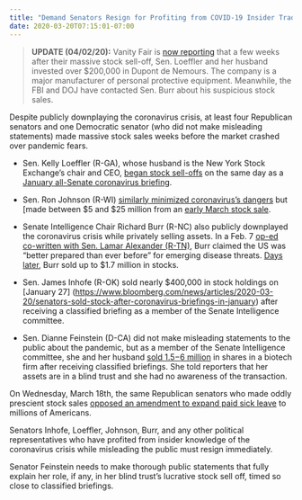 ```yaml
---
title: "Demand Senators Resign for Profiting from COVID-19 Insider Trading "
date: 2020-03-20T07:15:01-07:00
---
```

>**UPDATE (04/02/20):** Vanity Fair is [now reporting](https://www.vanityfair.com/news/2020/04/kelly-loeffler-protective-gear-investment) that a few weeks after their massive stock sell-off, Sen. Loeffler and her husband invested over $200,000 in Dupont de Nemours. The company is a major manufacturer of personal protective equipment. Meanwhile, the FBI and DOJ have contacted Sen. Burr about his suspicious stock sales. 

Despite publicly downplaying the coronavirus crisis, at least four Republican senators and one Democratic senator (who did not make misleading statements) made massive stock sales weeks before the market crashed over pandemic fears. 

- Sen. Kelly Loeffler (R-GA), whose husband is the New York Stock Exchange’s chair and CEO, [began stock sell-offs](https://www.thedailybeast.com/sen-kelly-loeffler-dumped-millions-in-stock-after-coronavirus-briefing?ref=wrap) on the same day as a [January all-Senate coronavirus briefing](https://www.help.senate.gov/chair/newsroom/press/senate-health-committee-announces-briefing-to-update-senators-on-coronavirus). 

- Sen. Ron Johnson (R-WI) [similarly minimized coronavirus’s dangers](https://www.jsonline.com/story/news/politics/analysis/2020/03/18/coronavirus-sen-ron-johnson-says-keep-outbreak-perspective/5074145002/) but [made between $5 and $25 million from an [early March stock sale](https://www.jsonline.com/story/news/local/wisconsin/2020/03/20/sen-ron-johnson-defends-pacur-sale-amid-insider-trading-accusations/2882248001/). 

- Senate Intelligence Chair Richard Burr (R-NC) also publicly downplayed the coronavirus crisis while privately selling assets. In a Feb. 7 [op-ed co-written with 
Sen. Lamar Alexander (R-TN)](https://www.foxnews.com/opinion/coronavirus-prevention-steps-the-u-s-government-is-taking-to-protect-you-sen-alexander-and-sen-burr), Burr claimed the US was “better prepared than ever before” for emerging disease threats. [Days later](https://www.propublica.org/article/senator-dumped-up-to-1-6-million-of-stock-after-reassuring-public-about-coronavirus-preparedness), Burr sold up to $1.7 million in stocks. 

- Sen. James Inhofe (R-OK) sold nearly $400,000 in stock holdings on [January 27] (https://www.bloomberg.com/news/articles/2020-03-20/senators-sold-stock-after-coronavirus-briefings-in-january) after receiving a classified briefing as a member of the Senate Intelligence committee.

- Sen. Dianne Feinstein (D-CA) did not make misleading statements to the public about the pandemic, but as a member of the Senate Intelligence committee, she and her husband [sold $1.5-$6 million](https://www.nbcdfw.com/news/politics/senator-sold-off-stocks-before-market-losses-from-virus-began/5003016/) in shares in a biotech firm after receiving classified briefings.  She told reporters that her assets are in a blind trust and she had no awareness of the transaction.

On Wednesday, March 18th, the same Republican senators who made oddly prescient stock sales [opposed an amendment to expand paid sick leave](https://www.commondreams.org/news/2020/03/19/here-are-51-republican-senators-who-just-voted-against-expanding-paid-sick-leave-all) to millions of Americans. 

Senators Inhofe, Loeffler, Johnson, Burr, and any other political representatives who have profited from insider knowledge of the coronavirus crisis while misleading the public must resign immediately. 

Senator Feinstein needs to make thorough public statements that fully explain her role, if any, in her blind trust’s lucrative stock sell off, timed so close to classified briefings.
